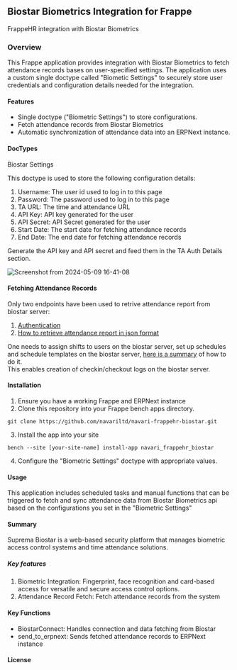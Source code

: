 ## Biostar Biometrics Integration for Frappe
FrappeHR integration with Biostar Biometrics

### Overview
This Frappe application provides integration with Biostar Biometrics to fetch attendance records bases on user-specified settings. The application uses a custom single doctype called "Biometic Settings" to securely store user credentials and configuration details needed for the integration.


#### Features
- Single doctype ("Biometric Settings") to store configurations.
- Fetch attendance records from Biostar Biometrics
- Automatic synchronization of attendance data into an ERPNext instance.

#### DocTypes
Biostar Settings

This doctype is used to store the following configuration details:


1. Username: The user id used to log in to this page
2. Password: The password used to log in to this page
3. TA URL: The time and attendance URL
4. API Key: API key generated for the user
5. API Secret: API Secret generated for the user
6. Start Date: The start date for fetching attendance records
7. End Date: The end date for fetching attendance records

Generate the API key and API secret and feed them in the TA Auth Details section.

![Screenshot from 2024-05-09 16-41-08](https://github.com/navariltd/navari-frappehr-biostar/assets/82759762/edbf8d78-3ad9-41ca-bdfb-fce7c2350ace)


 #### Fetching Attendance Records
Only two endpoints have been used to retrive attendance report from biostar server:
1. [Authentication](https://bs2api.biostar2.com/#0b54ae8b-6744-44dd-8556-8001ae3139ff)
2. [How to retrieve attendance report in json format](https://support.supremainc.com/en/support/solutions/articles/24000073530--biostar-2-ta-api-how-to-retrieve-report-in-json-format-via-biostar-2-ta-api)

One needs to assign shifts to users on the biostar server, set up schedules and schedule templates on the biostar server, [here is a summary](https://www.youtube.com/watch?v=lqp8OEcPRyI&t=1023s) of how to do it. <br>
This enables creation of checkin/checkout logs on the biostar server.

#### Installation
1. Ensure you have a working Frappe and ERPNext instance
2. Clone this repository into your Frappe bench apps directory.

 ``` 
 git clone https://github.com/navariltd/navari-frappehr-biostar.git
 ```

 3. Install the app into your site
 ``` 
 bench --site [your-site-name] install-app navari_frappehr_biostar
 ```
 4. Configure the "Biometric Settings" doctype with appropriate values.

 #### Usage
 This application includes scheduled tasks and manual functions that can be triggered to fetch and sync attendance data from Biostar Biometrics api based on the configurations you set in the "Biometric Settings"



#### Summary
Suprema Biostar is a web-based security platform that manages biometric access control systems and time attendance solutions.

##### Key features
1. Biometric Integration: Fingerprint, face recognition and card-based access for versatile and secure access control options.
2. Attendance Record Fetch: Fetch attendance records from the system

#### Key Functions
- BiostarConnect: Handles connection and data fetching from Biostar
- send_to_erpnext: Sends fetched attendance records to ERPNext instance

#### License

